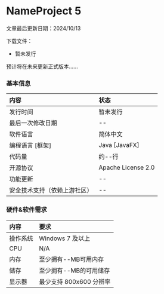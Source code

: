 # NameProject 5

文章最后更新日期：2024/10/13

下载文件：
 - 暂未发行



预计将在未来更新正式版本......



### 基本信息

| 内容             | 状态                 |
|:---------------|:-------------------|
| 发行时间           | 暂未发行               |
| 最后一次修改日期       | --                 |
| 软件语言           | 简体中文               |
| 编程语言 [框架]      | Java [JavaFX]      |
| 代码量            | 约--行               |
| 开源协议           | Apache License 2.0 |
| 功能更新           | --                 |
| 安全技术支持（依赖上游社区） | --                 |

### 硬件&软件需求  

| 内容   | 要求               |
|:-----|:-----------------|
| 操作系统 | Windows 7 及以上    |
| CPU  | N/A              |
| 内存   | 至少拥有--MB可用内存     |
| 储存   | 至少拥有--MB的可用储存    |
| 显示器  | 最少支持 800x600 分辨率 |